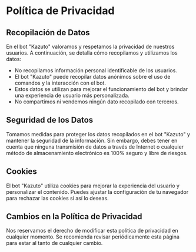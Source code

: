 # Política de Privacidad

## Recopilación de Datos
En el bot "Kazuto" valoramos y respetamos la privacidad de nuestros usuarios. A continuación, se detalla cómo recopilamos y utilizamos los datos:

- No recopilamos información personal identificable de los usuarios.
- El bot "Kazuto" puede recopilar datos anónimos sobre el uso de comandos y la interacción con el bot.
- Estos datos se utilizan para mejorar el funcionamiento del bot y brindar una experiencia de usuario más personalizada.
- No compartimos ni vendemos ningún dato recopilado con terceros.

## Seguridad de los Datos
Tomamos medidas para proteger los datos recopilados en el bot "Kazuto" y mantener la seguridad de la información. Sin embargo, debes tener en cuenta que ninguna transmisión de datos a través de Internet o cualquier método de almacenamiento electrónico es 100% seguro y libre de riesgos.

## Cookies
El bot "Kazuto" utiliza cookies para mejorar la experiencia del usuario y personalizar el contenido. Puedes ajustar la configuración de tu navegador para rechazar las cookies si así lo deseas.

## Cambios en la Política de Privacidad
Nos reservamos el derecho de modificar esta política de privacidad en cualquier momento. Se recomienda revisar periódicamente esta página para estar al tanto de cualquier cambio.
